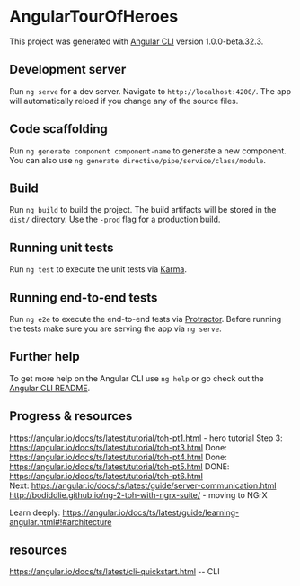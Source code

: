 # AngularTourOfHeroes

This project was generated with [Angular CLI](https://github.com/angular/angular-cli) version 1.0.0-beta.32.3.

## Development server
Run `ng serve` for a dev server. Navigate to `http://localhost:4200/`. The app will automatically reload if you change any of the source files.

## Code scaffolding

Run `ng generate component component-name` to generate a new component. You can also use `ng generate directive/pipe/service/class/module`.

## Build

Run `ng build` to build the project. The build artifacts will be stored in the `dist/` directory. Use the `-prod` flag for a production build.

## Running unit tests

Run `ng test` to execute the unit tests via [Karma](https://karma-runner.github.io).

## Running end-to-end tests

Run `ng e2e` to execute the end-to-end tests via [Protractor](http://www.protractortest.org/).
Before running the tests make sure you are serving the app via `ng serve`.

## Further help

To get more help on the Angular CLI use `ng help` or go check out the [Angular CLI README](https://github.com/angular/angular-cli/blob/master/README.md).






## Progress & resources
https://angular.io/docs/ts/latest/tutorial/toh-pt1.html - hero tutorial 
    Step 3: https://angular.io/docs/ts/latest/tutorial/toh-pt3.html
    Done: https://angular.io/docs/ts/latest/tutorial/toh-pt4.html
    Done: https://angular.io/docs/ts/latest/tutorial/toh-pt5.html
    DONE: https://angular.io/docs/ts/latest/tutorial/toh-pt6.html   
    Next: https://angular.io/docs/ts/latest/guide/server-communication.html
http://bodiddlie.github.io/ng-2-toh-with-ngrx-suite/ - moving to NGrX

Learn deeply:
    https://angular.io/docs/ts/latest/guide/learning-angular.html#!#architecture

## resources
https://angular.io/docs/ts/latest/cli-quickstart.html -- CLI